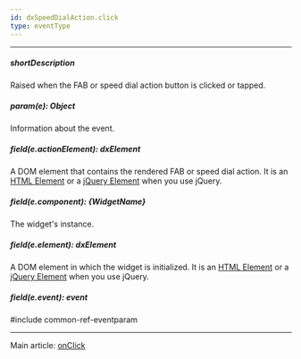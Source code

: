 ```yaml
---
id: dxSpeedDialAction.click
type: eventType
---
```

---
##### shortDescription
Raised when the FAB or speed dial action button is clicked or tapped.

##### param(e): Object
Information about the event.

##### field(e.actionElement): dxElement
A DOM element that contains the rendered FAB or speed dial action. It is an <a href="https://developer.mozilla.org/en-US/docs/Web/API/HTMLElement" target="_blank">HTML Element</a> or a <a href="http://api.jquery.com/Types/#jQuery" target="_blank">jQuery Element</a> when you use jQuery.

##### field(e.component): {WidgetName}
The widget's instance.

##### field(e.element): dxElement
A DOM element in which the widget is initialized. It is an <a href="https://developer.mozilla.org/en-US/docs/Web/API/HTMLElement" target="_blank">HTML Element</a> or a <a href="http://api.jquery.com/Types/#jQuery" target="_blank">jQuery Element</a> when you use jQuery.

##### field(e.event): event
#include common-ref-eventparam

---
Main article: [onClick](/api-reference/10%20UI%20Widgets/dxSpeedDialAction/1%20Configuration/onClick.md '/Documentation/ApiReference/UI_Widgets/dxSpeedDialAction/Configuration/#onClick')